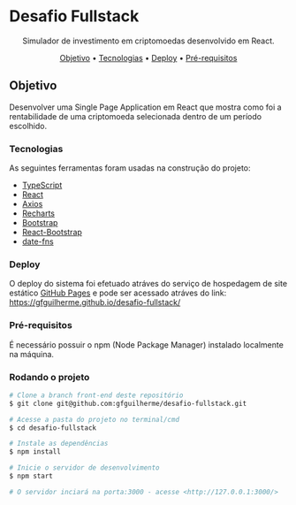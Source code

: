 # Desafio Fullstack

<p align="center">Simulador de investimento em criptomoedas desenvolvido em React.</p>

<p align="center">
 <a href="#objetivo">Objetivo</a> •
 <a href="#tecnologias">Tecnologias</a> • 
 <a href="#deploy">Deploy</a> •
 <a href="#pré-requisitos">Pré-requisitos</a> 
</p>

## Objetivo

Desenvolver uma Single Page Application em React que mostra como foi a rentabilidade de uma criptomoeda selecionada dentro de um período escolhido.

### Tecnologias

As seguintes ferramentas foram usadas na construção do projeto:

- [TypeScript](https://www.typescriptlang.org/)
- [React](https://pt-br.reactjs.org/)
- [Axios](https://axios-http.com/docs/intro)
- [Recharts](https://recharts.org/)
- [Bootstrap](https://getbootstrap.com/)
- [React-Bootstrap](https://react-bootstrap.github.io/)
- [date-fns](https://date-fns.org/)

### Deploy

O deploy do sistema foi efetuado atráves do serviço de hospedagem de site estático [GitHub Pages](https://pages.github.com/) e pode ser acessado atráves do link: https://gfguilherme.github.io/desafio-fullstack/

### Pré-requisitos

É necessário possuir o npm (Node Package Manager) instalado localmente na máquina.

### Rodando o projeto

```bash
# Clone a branch front-end deste repositório
$ git clone git@github.com:gfguilherme/desafio-fullstack.git

# Acesse a pasta do projeto no terminal/cmd
$ cd desafio-fullstack

# Instale as dependências
$ npm install

# Inicie o servidor de desenvolvimento
$ npm start

# O servidor inciará na porta:3000 - acesse <http://127.0.0.1:3000/>
```
